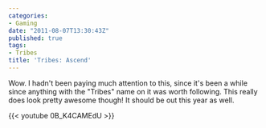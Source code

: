 ```yaml
---
categories:
- Gaming
date: "2011-08-07T13:30:43Z"
published: true
tags:
- Tribes
title: 'Tribes: Ascend'
---
```


Wow. I hadn't been paying much attention to this, since it's been a
while since anything with the "Tribes" name on it was worth following.
This really does look pretty awesome though! It should be out this year
as well.

{{< youtube 0B_K4CAMEdU >}}